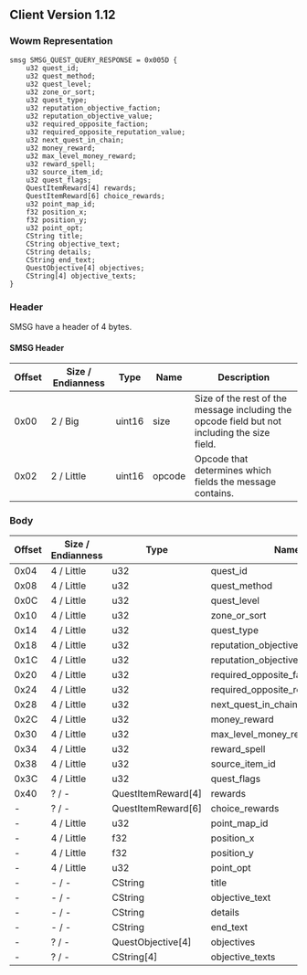 ## Client Version 1.12

### Wowm Representation
```rust,ignore
smsg SMSG_QUEST_QUERY_RESPONSE = 0x005D {
    u32 quest_id;    
    u32 quest_method;    
    u32 quest_level;    
    u32 zone_or_sort;    
    u32 quest_type;    
    u32 reputation_objective_faction;    
    u32 reputation_objective_value;    
    u32 required_opposite_faction;    
    u32 required_opposite_reputation_value;    
    u32 next_quest_in_chain;    
    u32 money_reward;    
    u32 max_level_money_reward;    
    u32 reward_spell;    
    u32 source_item_id;    
    u32 quest_flags;    
    QuestItemReward[4] rewards;    
    QuestItemReward[6] choice_rewards;    
    u32 point_map_id;    
    f32 position_x;    
    f32 position_y;    
    u32 point_opt;    
    CString title;    
    CString objective_text;    
    CString details;    
    CString end_text;    
    QuestObjective[4] objectives;    
    CString[4] objective_texts;    
}
```
### Header
SMSG have a header of 4 bytes.

#### SMSG Header
| Offset | Size / Endianness | Type   | Name   | Description |
| ------ | ----------------- | ------ | ------ | ----------- |
| 0x00   | 2 / Big           | uint16 | size   | Size of the rest of the message including the opcode field but not including the size field.|
| 0x02   | 2 / Little        | uint16 | opcode | Opcode that determines which fields the message contains.|
### Body
| Offset | Size / Endianness | Type | Name | Description |
| ------ | ----------------- | ---- | ---- | ----------- |
| 0x04 | 4 / Little | u32 | quest_id |  |
| 0x08 | 4 / Little | u32 | quest_method |  |
| 0x0C | 4 / Little | u32 | quest_level |  |
| 0x10 | 4 / Little | u32 | zone_or_sort |  |
| 0x14 | 4 / Little | u32 | quest_type |  |
| 0x18 | 4 / Little | u32 | reputation_objective_faction |  |
| 0x1C | 4 / Little | u32 | reputation_objective_value |  |
| 0x20 | 4 / Little | u32 | required_opposite_faction |  |
| 0x24 | 4 / Little | u32 | required_opposite_reputation_value |  |
| 0x28 | 4 / Little | u32 | next_quest_in_chain |  |
| 0x2C | 4 / Little | u32 | money_reward |  |
| 0x30 | 4 / Little | u32 | max_level_money_reward |  |
| 0x34 | 4 / Little | u32 | reward_spell |  |
| 0x38 | 4 / Little | u32 | source_item_id |  |
| 0x3C | 4 / Little | u32 | quest_flags |  |
| 0x40 | ? / - | QuestItemReward[4] | rewards |  |
| - | ? / - | QuestItemReward[6] | choice_rewards |  |
| - | 4 / Little | u32 | point_map_id |  |
| - | 4 / Little | f32 | position_x |  |
| - | 4 / Little | f32 | position_y |  |
| - | 4 / Little | u32 | point_opt |  |
| - | - / - | CString | title |  |
| - | - / - | CString | objective_text |  |
| - | - / - | CString | details |  |
| - | - / - | CString | end_text |  |
| - | ? / - | QuestObjective[4] | objectives |  |
| - | ? / - | CString[4] | objective_texts |  |
